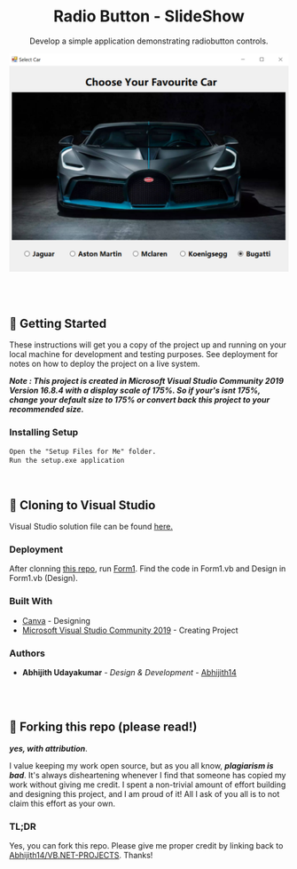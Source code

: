 <h1 align="center">
  Radio Button - SlideShow
</h1>
<p align="center">
  Develop a simple application demonstrating radiobutton controls.
</p>

![demo](https://raw.githubusercontent.com/Abhijith14/VB.NET-PROJECTS/master/readme_assets/radiobtnss.png)

<br>
<br>


## 📕 Getting Started

These instructions will get you a copy of the project up and running on your local machine for development and testing purposes. See deployment for notes on how to deploy the project on a live system.

_**Note : This project is created in Microsoft Visual Studio Community 2019 Version 16.8.4 with a display scale of 175%. So if your's isnt 175%, change your default size to 175% or convert back this project to your recommended size.**_

### Installing Setup


```
Open the "Setup Files for Me" folder.
Run the setup.exe application
```

<br>

## 🔧 Cloning to Visual Studio

Visual Studio solution file can be found [here.](https://github.com/Abhijith14/VB.NET-PROJECTS/tree/master/RadioButtonSlideShow)


### Deployment

After clonning [this repo](https://github.com/Abhijith14/VB.NET-PROJECTS), run [Form1](https://github.com/Abhijith14/VB.NET-PROJECTS/blob/master/RadioButtonSlideShow/RadioButtonSlideShow/Form1.vb). Find the code in Form1.vb and Design in Form1.vb (Design).

### Built With

* [Canva](https://www.canva.com/) - Designing
* [Microsoft Visual Studio Community 2019](https://visualstudio.microsoft.com/downloads/) - Creating Project


### Authors

* **Abhijith Udayakumar** - *Design & Development* - [Abhijith14](https://github.com/Abhijith14)

<br>
<br>

## 🚨 Forking this repo (please read!)

_**yes, with attribution**_.

I value keeping my work open source, but as you all know, _**plagiarism is bad**_. It's always disheartening whenever I find that someone has copied my work without giving me credit. I spent a non-trivial amount of effort building and designing this project, and I am proud of it! All I ask of you all is to not claim this effort as your own.


### TL;DR

Yes, you can fork this repo. Please give me proper credit by linking back to [Abhijith14/VB.NET-PROJECTS](https://github.com/Abhijith14/VB.NET-PROJECTS). Thanks!